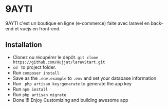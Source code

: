# 9AYTI
9AYTI c'est un boutique en ligne (e-commerce) faite avec laravel en back-end et vuejs en front-end. 


## Installation


* Clonez ou récupérer le dépôt. ` git clone https://github.com/Hujjat/laravStart.git `
* `cd ` to project folder. 
* Run ` composer install `
* Save as the `.env.example` to `.env` and set your database information 
* Run ` php artisan key:generate` to generate the app key
* Run ` npm install ` 
* Run ` php artisan migrate ` 
* Done !!! Enjoy Customizing and building awesome app 



